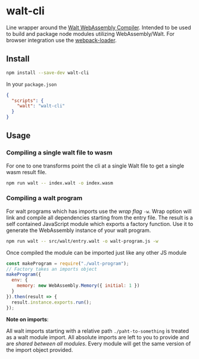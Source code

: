 # walt-cli

Line wrapper around the [Walt WebAssembly Compiler](https://github.com/ballercat/walt). Intended to be used to
build and package node modules utilizing WebAssembly/Walt. For browser integration
use the [webpack-loader](https://github.com/ballercat/walt/tree/master/packages/walt-loader).

## Install

```bash
npm install --save-dev walt-cli
```

In your `package.json`

```json
{
  "scripts": {
    "walt": "walt-cli"
  }
}
```

## Usage

### Compiling a single walt file to wasm

For one to one transforms point the cli at a single Walt file to get a single wasm
result file.

```bash
npm run walt -- index.walt -o index.wasm
```

### Compiling a walt program

For walt programs which has imports use the _wrap flag_ `-w`. Wrap option will
link and compile all dependencies starting from the entry file. The result is a
self contained JavaScript module which exports a factory function. Use it to
generate the WebAssembly instance of your walt program.

```bash
npm run walt -- src/walt/entry.walt -o walt-program.js -w
```

Once compiled the module can be imported just like any other JS module

```js
const makeProgram = require("./walt-program");
// Factory takes an imports object
makeProgram({
  env: {
    memory: new WebAssembly.Memory({ initial: 1 })
  }
}).then(result => {
  result.instance.exports.run();
});
```

**Note on imports**:

All walt imports starting with a relative path `./paht-to-something` is treated
as a walt module import. All absolute imports are left to you to provide and are
_shared between all modules_. Every module will get the same version of the import
object provided.
